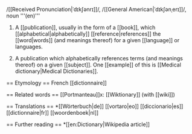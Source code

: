 /[[Received Pronunciation|ˈdɪkʃənrɪ]]/, /[[General American|ˈdɪkʃənˌerɪ]]/, noun '''(en)'''

1. A [[publication]], usually in the form of a [[book]], which [[alphabetical|alphabetically]] [[reference|references]] the [[word|words]] (and meanings thereof) for a given [[language]] or languages.

2. A publication which alphabetically references terms (and meanings thereof) on a given [[subject]]. One [[example]] of this is [[Medical dictionary|Medical Dictionaries]].

== Etymology ==
French [[dictionnaire]]

== Related words ==
[[Portmanteau]]x: [[Wiktionary]] (with [[wiki]])

== Translations ==
*[[Wörterbuch|de]] [[vortaro|eo]] [[diccionario|es]] [[dictionnaire|fr]] [[woordenboek|nl]]

== Further reading ==
*[[en:Dictionary|Wikipedia article]]